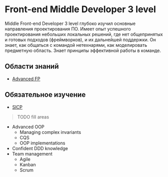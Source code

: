 # Front-end Middle Developer 3 level
Middle Front-end Developer 3 level глубоко изучил основные направления проектирования ПО. Имеет опыт успешного проектирования небольших локальных решений, где нет общепринятых и готовых подходов (фреймворков), и их дальнейшей поддержки. Он знает, как общаться с командой нетехнарями, как моделировать предметную область. Знает принципы эффективной работы в команде.

## Области знаний
- [Advanced FP](./fp.md)

## Обязательное изучение

- [SICP](../../shared/middle-1/sicp.md)

> TODO fill areas
- Advanced OOP
    - Managing complex invariants
    - CQS
    - OOP implementations
- Confident DDD knowledge
- Team management
    - Agile
    - Kanban
    - Scrum